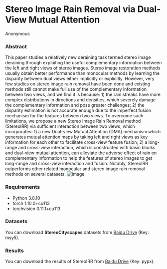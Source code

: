 # Stereo Image Rain Removal via Dual-View Mutual Attention
Anonymous

### Abstract
This paper studies a relatively new deraining task termed stereo image deraining through exploiting the useful complementary information between the left and right views of stereo images. Stereo image restoration methods usually obtain better performance than monocular methods by learning the disparity between dual views either implicitly or explicitly. However, very few studies on stereo image rain removal have been done and existing methods still cannot make full use of the complementary information between two views, and we find it is because: 1) the rain streaks have more complex distributions in directions and densities, which severely damage the complementary information and pose greater challenges; 2) the disparity estimation is not accurate enough due to the imperfect fusion mechanism for the features between two views. To overcome such limitations, we propose a new Stereo Image Rain Removal method (StereoIRR) via sufficient interaction between two views, which incorporates: 1) a new Dual-view Mutual Attention (DMA) mechanism which generates mutual attention maps by taking left and right views as key information for each other to facilitate cross-view feature fusion; 2) a long-range and cross-view interaction, which is constructed with basic blocks and dual-view mutual attention, can alleviate the adverse effect of rain on complementary information to help the features of stereo images to get long-range and cross-view interaction and fusion. Notably, StereoIRR outperforms other related monocular and stereo image rain removal methods on several datasets.
![image](https://github.com/OaDsis/StereoIRR/tree/main/figures/model.png)

### Requirements
- Python 3.8.10
- torch 1.10.0+cu113
- torchvision 0.11.1+cu113

### Datasets
You can download **StereoCityscapes** datasets from [Baidu Drive](https://pan.baidu.com/s/13RTsCkseiXv5SuhpjZ_N7w) (Key: msy5).

### Results
You can download the results of StereoIRR from [Baidu Drive](https://pan.baidu.com/s/15IP6AOSKOIxsoQxOBoyImQ) (Key: pypx).
